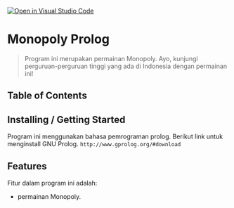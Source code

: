 [![Open in Visual Studio Code](https://classroom.github.com/assets/open-in-vscode-c66648af7eb3fe8bc4f294546bfd86ef473780cde1dea487d3c4ff354943c9ae.svg)](https://classroom.github.com/online_ide?assignment_repo_id=9300537&assignment_repo_type=AssignmentRepo)
# Monopoly Prolog
> Program ini merupakan permainan Monopoly. Ayo, kunjungi perguruan-perguruan tinggi yang ada di Indonesia dengan permainan ini!

## Table of Contents

## Installing / Getting Started
Program ini menggunakan bahasa pemrograman prolog. Berikut link untuk menginstall GNU Prolog.
`http://www.gprolog.org/#download`

## Features
Fitur dalam program ini adalah: 
- permainan Monopoly.